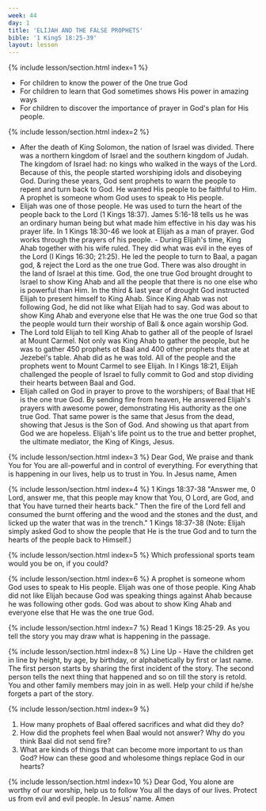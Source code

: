 ```yaml
---
week: 44
day: 1
title: 'ELIJAH AND THE FALSE PROPHETS'
bible: '1 KingS 18:25-39'
layout: lesson
---
```



{% include lesson/section.html index=1 %}
- For children to know the power of the 0ne true God
- For children to learn that God sometimes shows His power in amazing ways
- For children to discover the importance of prayer in God's plan for His people.


{% include lesson/section.html index=2 %}
- After the death of King Solomon, the nation of Israel was divided. There was a northern kingdom of Israel and the southern kingdom of Judah. The kingdom of Israel had: no kings who walked in the ways of the Lord. Because of this, the people started worshiping idols and disobeying God. During these years, God sent prophets to warn the people to repent and turn back to God. He wanted His people to be faithful to Him. A prophet is someone whom God uses to speak to His people.
- Elijah was one of those people. He was used to turn the heart of the people back to the Lord (1 Kings 18:37). James 5:16-18 tells us he was an ordinary human being but what made him effective in his day was his prayer life. In 1 Kings 18:30-46 we look at Elijah as a man of prayer. God works through the prayers of his people. - During Elijah's time, King Ahab together with his wife ruled. They did what was evil in the eyes of the Lord (I Kings 16:30; 21:25). He led the people to turn to Baal, a pagan god, & reject the Lord as the one true God. There was also drought in the land of Israel at this time. God, the one true God brought drought to Israel to show King Ahab and all the people that there is no one else who is powerful than Him. In the third & last year of drought God instructed Elijah to present himself to King Ahab. Since King Ahab was not following God, he did not like what Elijah had to say. God was about to show King Ahab and everyone else that He was the one true God so that the people would turn their worship of Ball & once again worship God.
- The Lord told Elijah to tell King Ahab to gather all of the people of Israel at Mount Carmel. Not only was King Ahab to gather the people, but he was to gather 450 prophets ot Baal and 400 other prophets that ate at Jezebel's table. Ahab did as he was told. All of the people and the prophets went to Mount Carmel to see Elijah. In I Kings 18:21, Elijah challenged the people of Israel to fully commit to God and stop dividing their hearts between Baal and God.
- Elijah called on God in prayer to prove to the worshipers; of Baal that HE is the one true God. By sending fire from heaven, He answered Elijah's prayers with awesome power, demonstrating His authority as the one true God. That same power is the same that Jesus from the dead, showing that Jesus is the Son of God. And showing us that apart from God we are hopeless. Elijah's life point us to the true and better prophet, the ultimate mediator, the King of Kings, Jesus.


{% include lesson/section.html index=3 %}
Dear God, We praise and thank You for You are all-powerful and in control of everything. For everything that is happening in our lives, help us to trust in You. In Jesus name, Amen


{% include lesson/section.html index=4 %}
1 Kings 18:37-38 "Answer me, 0 Lord, answer me, that this people may know that You, O Lord, are God, and that You have turned their hearts back." Then the fire of the Lord fell and consumed the burnt offering and the wood and the stones and the dust, and licked up the water that was in the trench." 1 Kings 18:37-38 (Note: Elijah simply asked God to show the people that He is the true God and to turn the hearts of the people back to Himself.)


{% include lesson/section.html index=5 %}
Which professional sports team would you be on, if you could?


{% include lesson/section.html index=6 %}
 A prophet is someone whom God uses to speak to His people. Elijah was one of those people. King Ahab did not like Elijah because God was speaking things against Ahab because he was following other gods. God was about to show King Ahab and everyone else that He was the one true God.


{% include lesson/section.html index=7 %}
Read 1 Kings 18:25-29. As you tell the story you may draw what is happening in the passage.


{% include lesson/section.html index=8 %}
Line Up - Have the children get in line by height, by age, by birthday, or alphabetically by first or last name. The first person starts by sharing the first incident of the story. The second person tells the next thing that happened and so on till the story is retold. You and other family members may join in as well. Help your child if he/she forgets a part of the story.


{% include lesson/section.html index=9 %}
1. How many prophets of Baal offered sacrifices and what did they do?
2. How did the prophets feel when Baal would not answer? Why do you think Baal did not send fire?
3. What are kinds of things that can become more important to us than God? How can these good and wholesome things replace God in our hearts?


{% include lesson/section.html index=10 %}
Dear God, You alone are worthy of our worship, help us to follow You all the days of our lives. Protect us from evil and evil people. In Jesus' name. Amen


